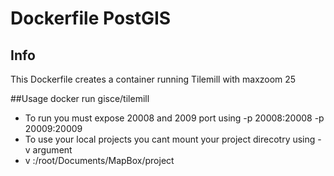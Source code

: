# Dockerfile PostGIS

## Info
  This Dockerfile creates a container running Tilemill with maxzoom 25

##Usage
  docker run gisce/tilemill
  * To run you must expose 20008 and 2009 port using -p 20008:20008 -p 20009:20009
  * To use your local projects you cant mount your project direcotry using -v argument
  * v <projects direcotry>:/root/Documents/MapBox/project  

